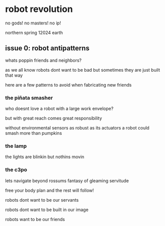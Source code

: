 # robot revolution

no gods! no masters! no ip!

northern spring 12024 earth


## issue 0: robot antipatterns

whats poppin friends and neighbors?

as we all know robots dont want to be bad but sometimes they are just 
built that way

here are a few patterns to avoid when fabricating new friends


### the piñata smasher

who doesnt love a robot with a large work envelope?

but with great reach comes great responsibility

without environmental sensors as robust as its actuators a robot
could smash more than pumpkins


### the lamp

the lights are blinkin but nothins movin


### the c3po

lets navigate beyond rossums fantasy of gleaming servitude

free your body plan and the rest will follow!

robots dont want to be our servants

robots dont want to be built in our image

robots want to be our friends

